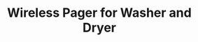 ---
layout: project
title: "Wireless Pager for Washer and Dryer"
description: "A wireless pager to alert a user when the washer or dryer load is complete"
brief: "Kingston Corporation needed a design for the remote pagers for GE washers and dryers that highlighted their brand elements with a fresh, clean look."
solution: "Pagers soft shapes make it pleasant to carry around. The visual elements of the old washers and he glowing light bring together aesthetics of past and future."
services:
 - "ideation"
 - "prototyping"
 - "3D CAD"
main_image: "/assets/images/projects/kingston_corporation__wireless pager/h_w_Wireless Pager for Washer and Dryer.jpg"
images:
 - "/assets/images/projects/kingston_corporation__wireless pager/p_w_Wireless Pager for Washer and Dryer_01.jpg"
 - "/assets/images/projects/kingston_corporation__wireless pager/p_w_Wireless Pager for Washer and Dryer_02.jpg"

---